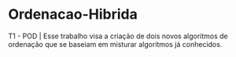 # Ordenacao-Hibrida
 T1 - POD | Esse trabalho visa a criação de dois novos algoritmos de ordenação que se baseiam em misturar algoritmos já conhecidos.
